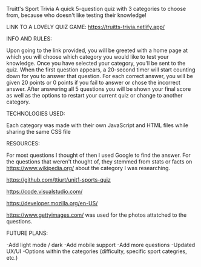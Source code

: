 Truitt's Sport Trivia
A quick 5-question quiz with 3 categories to choose from, because who doesn't like testing their knowledge!

LINK TO A LOVELY QUIZ GAME: https://truitts-trivia.netlify.app/

INFO AND RULES:

Upon going to the link provided, you will be greeted with a home page at which you will choose which category you would like to test your knowledge. Once you have selected your category, you'll be sent to the quiz. When the first question appears, a 20-second timer will start counting down for you to answer that question. For each correct answer, you will be given 20 points or 0 points if you fail to answer or chose the incorrect answer. After answering all 5 questions you will be shown your final score as well as the options to restart your current quiz or change to another category.

TECHNOLOGIES USED:

Each category was made with their own JavaScript and HTML files while sharing the same CSS file

RESOURCES:

For most questions I thought of then I used Google to find the answer. For the questions that weren't thought of, they stemmed from stats or facts on https://www.wikipedia.org/ about the category I was researching.

https://github.com/ttiurt/unit1-sports-quiz

https://code.visualstudio.com/ 

https://developer.mozilla.org/en-US/ 

https://www.gettyimages.com/ was used for the photos attatched to the questions.

FUTURE PLANS:

-Add light mode / dark
-Add mobile support
-Add more questions
-Updated UX/UI
-Options within the categories (difficulty, specific sport categries, etc.)
